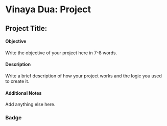 # Vinaya Dua: Project
## Project Title:
#### Objective
Write the objective of your project here in 7-8 words.
#### Description
Write a brief description of how your project works and the logic you used to create it.
#### Additional Notes
Add anything else here.
### Badge